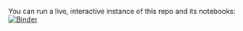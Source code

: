 You can run a live, interactive instance of this repo and its notebooks: [![Binder](https://mybinder.org/badge_logo.svg)](https://mybinder.org/v2/gh/maptastik/runkeeper-gps-data-combination/master)